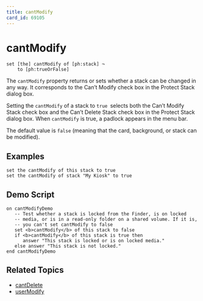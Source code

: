 ```yaml
---
title: cantModify
card_id: 69105
---
```


# cantModify

```
set [the] cantModify of [ph:stack] ¬
    to [ph:trueOrFalse]
```

The `cantModify` property returns or sets whether a stack can be changed in any way. It corresponds to the Can’t Modify check box in the Protect Stack dialog box.

Setting the `cantModify` of a stack to `true `selects both the Can’t Modify Stack check box and the Can’t Delete Stack check box in the Protect Stack dialog box.  When `cantModify` is true, a padlock appears in the menu bar. 

 The default value is `false` (meaning that the card, background, or stack can be modified). 


## Examples

```
set the cantModify of this stack to true
set the cantModify of stack "My Kiosk" to true
```

## Demo Script

```
on cantModifyDemo
   -- Test whether a stack is locked from the Finder, is on locked
   -- media, or is in a read-only folder on a shared volume. If it is,
   -- you can't set cantModify to false
   set <b>cantModify</b> of this stack to false
   if <b>cantModify</b> of this stack is true then
      answer "This stack is locked or is on locked media."
   else answer "This stack is not locked."
end cantModifyDemo
```

## Related Topics

* [cantDelete](/HyperTalkReference/properties/cantDelete)
* [userModify](/HyperTalkReference/properties/userModify)
